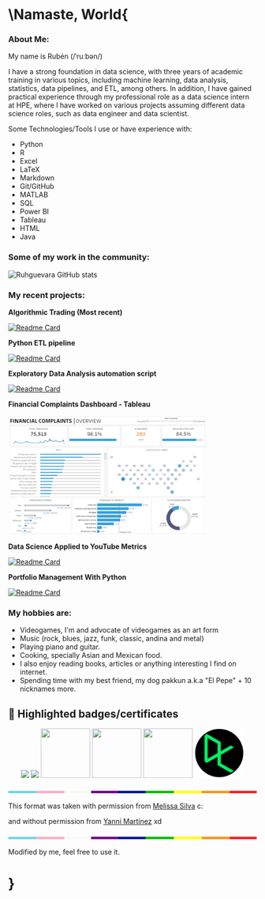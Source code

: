 # \Namaste, World{

### **About Me:**

My name is Rubén (/ˈruːbən/)

I have a strong foundation in data science, with three years of academic training in various topics, including machine learning, data analysis, statistics, data pipelines, and ETL, among others. In addition, I have gained practical experience through my professional role as a data science intern at HPE, where I have worked on various projects assuming different data science roles, such as data engineer and data scientist.

Some Technologies/Tools I use or have experience with:

* Python
* R
* Excel
* LaTeX
* Markdown
* Git/GitHub
* MATLAB
* SQL
* Power BI
* Tableau
* HTML
* Java

<!--- <img align="center" src="https://github-readme-stats.vercel.app/api/top-langs?username=Ruhguevara&show_icons=true&locale=en&layout=compact" alt="Ruhguevara"/> --->

### **Some of my work in the community:**

![Ruhguevara GitHub stats](https://github-readme-stats-sigma-five.vercel.app/api?username=Ruhguevara&show_icons=true&theme=radical)

### **My recent projects:**

**Algorithmic Trading (Most recent)**

[![Readme Card](https://github-readme-stats-sigma-five.vercel.app/api/pin/?username=Ruhguevara&repo=Algorithmic_trading)](https://github.com/Ruhguevara/Algorithmic_trading)

**Python ETL pipeline**

[![Readme Card](https://github-readme-stats-sigma-five.vercel.app/api/pin/?username=Ruhguevara&repo=ETL-pipeline)](https://github.com/Ruhguevara/ETL-pipeline)

**Exploratory Data Analysis automation script**

[![Readme Card](https://github-readme-stats-sigma-five.vercel.app/api/pin/?username=Ruhguevara&repo=EDA)](https://github.com/Ruhguevara/EDA)

**Financial Complaints Dashboard - Tableau**
<p align="left" style="vertical-align:middle;">

  <a href = "https://public.tableau.com/app/profile/rub.n.hern.ndez.guevara/viz/FinancialComplaints_16530042490140/FCOVERVIEW"><img src="Dashboard.png" width="400" height="240"></a>
</p>

**Data Science Applied to YouTube Metrics**

[![Readme Card](https://github-readme-stats-sigma-five.vercel.app/api/pin/?username=Ruhguevara&repo=Proyecto-SPF)](https://github.com/Ruhguevara/Proyecto-SPF)

**Portfolio Management With Python**

[![Readme Card](https://github-readme-stats-sigma-five.vercel.app/api/pin/?username=Ruhguevara&repo=Proyecto-PI)](https://github.com/Ruhguevara/Proyecto-PI)

### **My hobbies are:**

* Videogames, I'm and advocate of videogames as an art form
* Music (rock, blues, jazz, funk, classic, andina and metal)
* Playing piano and guitar. 
* Cooking, specially Asian and Mexican food. 
* I also enjoy reading books, articles or anything interesting I find on internet. 
* Spending time with my best friend, my dog pakkun a.k.a "El Pepe" + 10 nicknames more.

## 🏅 Highlighted badges/certificates

<p align="center" style="vertical-align:middle;">
  <a href="https://www.credly.com/earner/earned/badge/661436e3-98a8-49fa-b47b-22d2fb0b05a0"><img src="https://images.credly.com/size/100x100/images/5ca7b236-6105-4154-ba22-c8ae12ec1d8c/Data_Sci_Found_Level_1_-_CC_-_2019.png"></a>
  <a href="https://www.credly.com/earner/earned/badge/99819c59-f0f3-4b45-b98f-1bf83a78d3a3"><img src="https://images.credly.com/size/100x100/images/84ac9eff-b8a2-4683-846b-f59887a73801/Python_101_Data_Science.png"></a>
  <a href = "https://platzi.com/p/Rub27182n/curso/2302-diversidad-inclusion/diploma/detalle/"><img src = "https://static.platzi.com/media/achievements/badge-diversidad-38d8e831-d0bc-49e5-bf4a-56af9bbad761.png" width="100" height="100"></a>
  <a href = "https://platzi.com/p/Rub27182n/curso/1188-ingles/diploma/detalle/"><img src = "https://static.platzi.com/media/achievements/1188-ea5968c2-aedf-436c-bd94-9141a594770f.png" width = '100' height = '100'></a>
  <a href = "https://platzi.com/p/Rub27182n/curso/1098-ingenieria/diploma/detalle/"><img src = "https://static.platzi.com/media/achievements/badge-ing-software-2017-18f503fd-36bd-42d8-b1a1-492865659687.png" width = '100' height = '100'></a>
  <a href = "https://www.datacamp.com/profile/Rub27182n"><img src="DC_Logo.png" width="100" height="100"></a>
</p>



<img src="hr.png" width="100%" height="5px">

This format was taken with permission from [Melissa Silva](https://github.com/melipass) c:

and without permission from [Yanni Martínez](https://github.com/YanniMartinez) xd


<img src="hr.png" width="100%" height="5px">

Modified by me, feel free to use it.
# }




